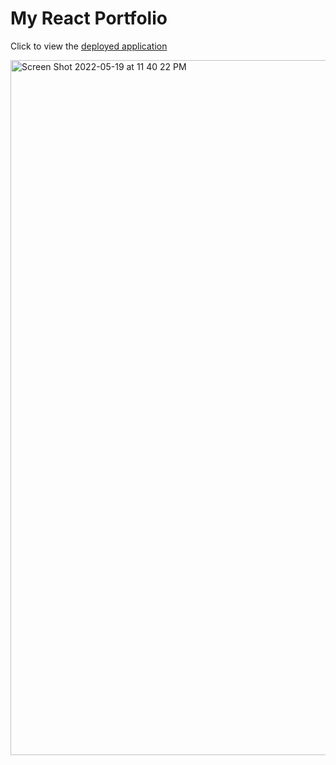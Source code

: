 # My React Portfolio

Click to view the [deployed application](http://dieterichelizabeth.github.io/react-portfolio)

<img width="1112" alt="Screen Shot 2022-05-19 at 11 40 22 PM" src="https://user-images.githubusercontent.com/95142863/169451803-5204afee-95ea-4ddf-9f67-2d13e764e0c7.png">
